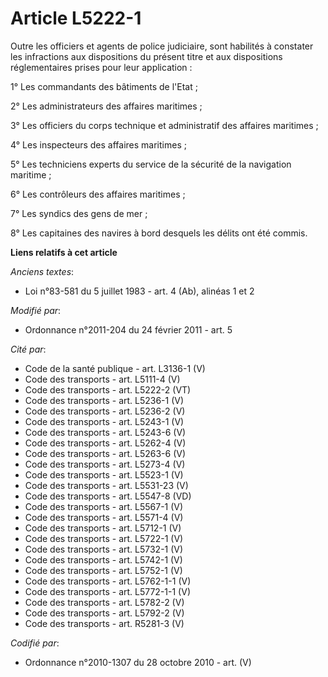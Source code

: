 # Article L5222-1

Outre les officiers et agents de police judiciaire, sont habilités à constater les infractions aux dispositions du présent
titre et aux dispositions réglementaires prises pour leur application : 

1° Les commandants des bâtiments de l'Etat ; 

2° Les administrateurs des affaires maritimes ; 

3° Les officiers du corps technique et administratif des affaires maritimes ; 

4° Les inspecteurs des affaires maritimes ; 

5° Les techniciens experts du service de la sécurité de la navigation maritime ; 

6° Les contrôleurs des affaires maritimes ; 

7° Les syndics des gens de mer ; 

8° Les capitaines des navires à bord desquels les délits ont été commis.

**Liens relatifs à cet article**

_Anciens textes_:

  - Loi n°83-581 du 5 juillet 1983 - art. 4 (Ab), alinéas 1 et 2

_Modifié par_:

  - Ordonnance n°2011-204 du 24 février 2011 - art. 5

_Cité par_:

  - Code de la santé publique - art. L3136-1 (V)
  - Code des transports - art. L5111-4 (V)
  - Code des transports - art. L5222-2 (VT)
  - Code des transports - art. L5236-1 (V)
  - Code des transports - art. L5236-2 (V)
  - Code des transports - art. L5243-1 (V)
  - Code des transports - art. L5243-6 (V)
  - Code des transports - art. L5262-4 (V)
  - Code des transports - art. L5263-6 (V)
  - Code des transports - art. L5273-4 (V)
  - Code des transports - art. L5523-1 (V)
  - Code des transports - art. L5531-23 (V)
  - Code des transports - art. L5547-8 (VD)
  - Code des transports - art. L5567-1 (V)
  - Code des transports - art. L5571-4 (V)
  - Code des transports - art. L5712-1 (V)
  - Code des transports - art. L5722-1 (V)
  - Code des transports - art. L5732-1 (V)
  - Code des transports - art. L5742-1 (V)
  - Code des transports - art. L5752-1 (V)
  - Code des transports - art. L5762-1-1 (V)
  - Code des transports - art. L5772-1-1 (V)
  - Code des transports - art. L5782-2 (V)
  - Code des transports - art. L5792-2 (V)
  - Code des transports - art. R5281-3 (V)

_Codifié par_:

  - Ordonnance n°2010-1307 du 28 octobre 2010 - art. (V)
